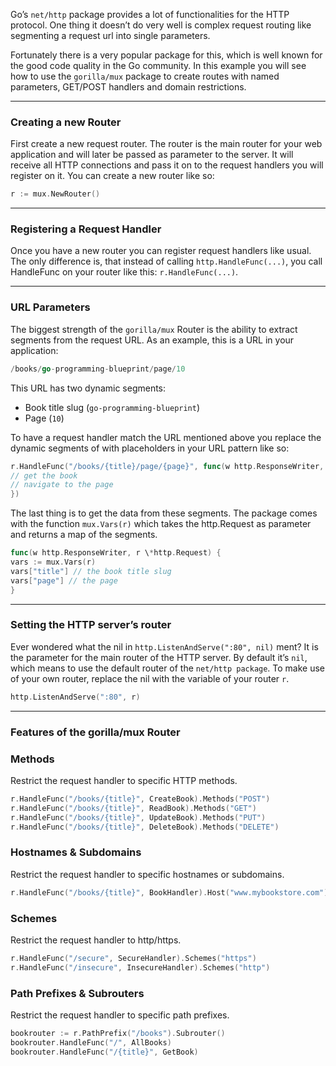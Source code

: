Go’s `net/http` package provides a lot of functionalities for the HTTP protocol. One thing it doesn’t do very well is complex request routing like segmenting a request url into single parameters.

Fortunately there is a very popular package for this, which is well known for the good code quality in the Go community. In this example you will see how to use the `gorilla/mux` package to create routes with named parameters, GET/POST handlers and domain restrictions.

---

### Creating a new Router

First create a new request router. The router is the main router for your web application and will later be passed as parameter to the server. It will receive all HTTP connections and pass it on to the request handlers you will register on it. You can create a new router like so:

```go
r := mux.NewRouter()
```

---

### Registering a Request Handler

Once you have a new router you can register request handlers like usual. The only difference is, that instead of calling `http.HandleFunc(...)`, you call HandleFunc on your router like this: `r.HandleFunc(...)`.

---

### URL Parameters

The biggest strength of the `gorilla/mux` Router is the ability to extract segments from the request URL. As an example, this is a URL in your application:

```go
/books/go-programming-blueprint/page/10
```

This URL has two dynamic segments:

- Book title slug (`go-programming-blueprint`)
- Page (`10`)

To have a request handler match the URL mentioned above you replace the dynamic segments of with placeholders in your URL pattern like so:

```go
r.HandleFunc("/books/{title}/page/{page}", func(w http.ResponseWriter, r \*http.Request) {
// get the book
// navigate to the page
})
```

The last thing is to get the data from these segments. The package comes with the function `mux.Vars(r)` which takes the http.Request as parameter and returns a map of the segments.

```go
func(w http.ResponseWriter, r \*http.Request) {
vars := mux.Vars(r)
vars["title"] // the book title slug
vars["page"] // the page
}

```

---

### Setting the HTTP server’s router

Ever wondered what the nil in `http.ListenAndServe(":80", nil)` ment? It is the parameter for the main router of the HTTP server. By default it’s `nil`, which means to use the default router of the `net/http package`. To make use of your own router, replace the nil with the variable of your router `r`.

```go
http.ListenAndServe(":80", r)
```

---

### Features of the gorilla/mux Router

### Methods

Restrict the request handler to specific HTTP methods.

```go
r.HandleFunc("/books/{title}", CreateBook).Methods("POST")
r.HandleFunc("/books/{title}", ReadBook).Methods("GET")
r.HandleFunc("/books/{title}", UpdateBook).Methods("PUT")
r.HandleFunc("/books/{title}", DeleteBook).Methods("DELETE")
```

### Hostnames & Subdomains

Restrict the request handler to specific hostnames or subdomains.

```go
r.HandleFunc("/books/{title}", BookHandler).Host("www.mybookstore.com")
```

### Schemes

Restrict the request handler to http/https.

```go
r.HandleFunc("/secure", SecureHandler).Schemes("https")
r.HandleFunc("/insecure", InsecureHandler).Schemes("http")
```

### Path Prefixes & Subrouters

Restrict the request handler to specific path prefixes.

```go
bookrouter := r.PathPrefix("/books").Subrouter()
bookrouter.HandleFunc("/", AllBooks)
bookrouter.HandleFunc("/{title}", GetBook)
```

